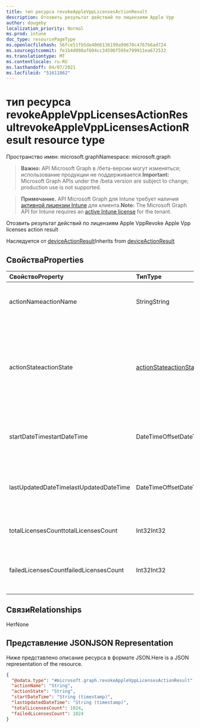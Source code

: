 ```yaml
---
title: тип ресурса revokeAppleVppLicensesActionResult
description: Отозвить результат действий по лицензиям Apple Vpp
author: dougeby
localization_priority: Normal
ms.prod: intune
doc_type: resourcePageType
ms.openlocfilehash: 56fce51fb5de4066136199a99670c4767b6ad724
ms.sourcegitcommit: fe1b4d098af604cc34596f595e799911ea672532
ms.translationtype: MT
ms.contentlocale: ru-RU
ms.lasthandoff: 04/07/2021
ms.locfileid: "51611862"
---
```

# <a name="revokeapplevpplicensesactionresult-resource-type"></a><span data-ttu-id="504fb-103">тип ресурса revokeAppleVppLicensesActionResult</span><span class="sxs-lookup"><span data-stu-id="504fb-103">revokeAppleVppLicensesActionResult resource type</span></span>

<span data-ttu-id="504fb-104">Пространство имен: microsoft.graph</span><span class="sxs-lookup"><span data-stu-id="504fb-104">Namespace: microsoft.graph</span></span>

> <span data-ttu-id="504fb-105">**Важно:** API Microsoft Graph в /бета-версии могут изменяться; использование продукции не поддерживается.</span><span class="sxs-lookup"><span data-stu-id="504fb-105">**Important:** Microsoft Graph APIs under the /beta version are subject to change; production use is not supported.</span></span>

> <span data-ttu-id="504fb-106">**Примечание.** API Microsoft Graph для Intune требует наличия [активной лицензии Intune](https://go.microsoft.com/fwlink/?linkid=839381) для клиента.</span><span class="sxs-lookup"><span data-stu-id="504fb-106">**Note:** The Microsoft Graph API for Intune requires an [active Intune license](https://go.microsoft.com/fwlink/?linkid=839381) for the tenant.</span></span>

<span data-ttu-id="504fb-107">Отозвить результат действий по лицензиям Apple Vpp</span><span class="sxs-lookup"><span data-stu-id="504fb-107">Revoke Apple Vpp licenses action result</span></span>


<span data-ttu-id="504fb-108">Наследуется от [deviceActionResult](../resources/intune-devices-deviceactionresult.md)</span><span class="sxs-lookup"><span data-stu-id="504fb-108">Inherits from [deviceActionResult](../resources/intune-devices-deviceactionresult.md)</span></span>

## <a name="properties"></a><span data-ttu-id="504fb-109">Свойства</span><span class="sxs-lookup"><span data-stu-id="504fb-109">Properties</span></span>
|<span data-ttu-id="504fb-110">Свойство</span><span class="sxs-lookup"><span data-stu-id="504fb-110">Property</span></span>|<span data-ttu-id="504fb-111">Тип</span><span class="sxs-lookup"><span data-stu-id="504fb-111">Type</span></span>|<span data-ttu-id="504fb-112">Описание</span><span class="sxs-lookup"><span data-stu-id="504fb-112">Description</span></span>|
|:---|:---|:---|
|<span data-ttu-id="504fb-113">actionName</span><span class="sxs-lookup"><span data-stu-id="504fb-113">actionName</span></span>|<span data-ttu-id="504fb-114">String</span><span class="sxs-lookup"><span data-stu-id="504fb-114">String</span></span>|<span data-ttu-id="504fb-115">Название действия. Наследуется от [deviceActionResult](../resources/intune-devices-deviceactionresult.md).</span><span class="sxs-lookup"><span data-stu-id="504fb-115">Action name Inherited from [deviceActionResult](../resources/intune-devices-deviceactionresult.md)</span></span>|
|<span data-ttu-id="504fb-116">actionState</span><span class="sxs-lookup"><span data-stu-id="504fb-116">actionState</span></span>|[<span data-ttu-id="504fb-117">actionState</span><span class="sxs-lookup"><span data-stu-id="504fb-117">actionState</span></span>](../resources/intune-devices-actionstate.md)|<span data-ttu-id="504fb-118">Состояние действия, унаследованной от [deviceActionResult](../resources/intune-devices-deviceactionresult.md).</span><span class="sxs-lookup"><span data-stu-id="504fb-118">State of the action Inherited from [deviceActionResult](../resources/intune-devices-deviceactionresult.md).</span></span> <span data-ttu-id="504fb-119">Возможные значения: `none`, `pending`, `canceled`, `active`, `done`, `failed`, `notSupported`.</span><span class="sxs-lookup"><span data-stu-id="504fb-119">Possible values are: `none`, `pending`, `canceled`, `active`, `done`, `failed`, `notSupported`.</span></span>|
|<span data-ttu-id="504fb-120">startDateTime</span><span class="sxs-lookup"><span data-stu-id="504fb-120">startDateTime</span></span>|<span data-ttu-id="504fb-121">DateTimeOffset</span><span class="sxs-lookup"><span data-stu-id="504fb-121">DateTimeOffset</span></span>|<span data-ttu-id="504fb-122">Время начала действия. Наследуется от [deviceActionResult](../resources/intune-devices-deviceactionresult.md).</span><span class="sxs-lookup"><span data-stu-id="504fb-122">Time the action was initiated Inherited from [deviceActionResult](../resources/intune-devices-deviceactionresult.md)</span></span>|
|<span data-ttu-id="504fb-123">lastUpdatedDateTime</span><span class="sxs-lookup"><span data-stu-id="504fb-123">lastUpdatedDateTime</span></span>|<span data-ttu-id="504fb-124">DateTimeOffset</span><span class="sxs-lookup"><span data-stu-id="504fb-124">DateTimeOffset</span></span>|<span data-ttu-id="504fb-125">Время последнего обновления действия. Наследуется от [deviceActionResult](../resources/intune-devices-deviceactionresult.md).</span><span class="sxs-lookup"><span data-stu-id="504fb-125">Time the action state was last updated Inherited from [deviceActionResult](../resources/intune-devices-deviceactionresult.md)</span></span>|
|<span data-ttu-id="504fb-126">totalLicensesCount</span><span class="sxs-lookup"><span data-stu-id="504fb-126">totalLicensesCount</span></span>|<span data-ttu-id="504fb-127">Int32</span><span class="sxs-lookup"><span data-stu-id="504fb-127">Int32</span></span>|<span data-ttu-id="504fb-128">Общее число связанных лицензий Apple Vpp</span><span class="sxs-lookup"><span data-stu-id="504fb-128">Total number of Apple Vpp licenses associated</span></span>|
|<span data-ttu-id="504fb-129">failedLicensesCount</span><span class="sxs-lookup"><span data-stu-id="504fb-129">failedLicensesCount</span></span>|<span data-ttu-id="504fb-130">Int32</span><span class="sxs-lookup"><span data-stu-id="504fb-130">Int32</span></span>|<span data-ttu-id="504fb-131">Общее число лицензий на Vpp Apple, которые не удалось отоискить</span><span class="sxs-lookup"><span data-stu-id="504fb-131">Total number of Apple Vpp licenses that failed to revoke</span></span>|

## <a name="relationships"></a><span data-ttu-id="504fb-132">Связи</span><span class="sxs-lookup"><span data-stu-id="504fb-132">Relationships</span></span>
<span data-ttu-id="504fb-133">Нет</span><span class="sxs-lookup"><span data-stu-id="504fb-133">None</span></span>

## <a name="json-representation"></a><span data-ttu-id="504fb-134">Представление JSON</span><span class="sxs-lookup"><span data-stu-id="504fb-134">JSON Representation</span></span>
<span data-ttu-id="504fb-135">Ниже представлено описание ресурса в формате JSON.</span><span class="sxs-lookup"><span data-stu-id="504fb-135">Here is a JSON representation of the resource.</span></span>
<!-- {
  "blockType": "resource",
  "@odata.type": "microsoft.graph.revokeAppleVppLicensesActionResult"
}
-->
``` json
{
  "@odata.type": "#microsoft.graph.revokeAppleVppLicensesActionResult",
  "actionName": "String",
  "actionState": "String",
  "startDateTime": "String (timestamp)",
  "lastUpdatedDateTime": "String (timestamp)",
  "totalLicensesCount": 1024,
  "failedLicensesCount": 1024
}
```




